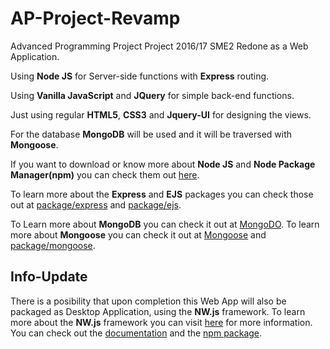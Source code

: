 # AP-Project-Revamp
Advanced Programming Project Project 2016/17 SME2 Redone as a Web Application.  

Using **Node JS** for Server-side functions with **Express** routing.  

Using **Vanilla JavaScript** and **JQuery** for simple back-end functions.  

Just using regular **HTML5**, **CSS3** and **Jquery-UI** for designing the views. 

For the database **MongoDB** will be used and it will be traversed with **Mongoose**.


If you want to download or know more about **Node JS** and **Node Package Manager(npm)** you can check them out [here](https://www.nodejs.org "Node JS Homepage").

To learn more about the **Express** and **EJS** packages you can check those out at [package/express](https://www.npmjs.com/package/express) and [package/ejs](https://www.npmjs.com/package/ejs).

To Learn more about **MongoDB** you can check it out at  [MongoDO](https://www.mongodb.com/ "MongoDB Home").
To learn more about **Mongoose** you can check it out at [Mongoose](http://mongoosejs.com/ "Mongoose Home") and [package/mongoose](https://www.npmjs.com/package/mongoose).

## Info-Update

There is a posibility that upon completion this Web App will also be packaged as Desktop Application, using the **NW.js** framework. To learn more about the **NW.js** framework you can visit [here](https://nwjs.io/ "NW.js Homepage") for more information. 
You can check out the [documentation](http://docs.nwjs.io/en/latest/ "NW.js Documentation") and the [npm package](https://www.npmjs.com/package/nw).
